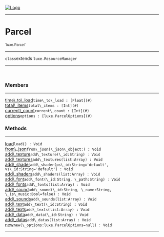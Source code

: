 
[![Logo](../../images/logo.png)](../../api/index.html)

---



<h1>Parcel</h1>
<small>`luxe.Parcel`</small>



---

`class`extends <code><span>luxe.ResourceManager</span></code>

---

&nbsp;
&nbsp;



<h3>Members</h3> <hr/><span class="member apipage">
                <a name="time_to_load"><a class="lift" href="#time_to_load">time\_to\_load</a></a><code class="signature apipage">time\_to\_load : [Float](#)</code><br/></span>
            <span class="small_desc_flat"></span><span class="member apipage">
                <a name="total_items"><a class="lift" href="#total_items">total\_items</a></a><code class="signature apipage">total\_items : [Int](#)</code><br/></span>
            <span class="small_desc_flat"></span><span class="member apipage">
                <a name="current_count"><a class="lift" href="#current_count">current\_count</a></a><code class="signature apipage">current\_count : [Int](#)</code><br/></span>
            <span class="small_desc_flat"></span><span class="member apipage">
                <a name="options"><a class="lift" href="#options">options</a></a><code class="signature apipage">options : [luxe.ParcelOptions](#)</code><br/></span>
            <span class="small_desc_flat"></span>





<h3>Methods</h3> <hr/><span class="method apipage">
            <a name="load"><a class="lift" href="#load">load</a></a><code class="signature apipage">load() : Void</code><br/><span class="small_desc_flat"></span>
        </span>
    <span class="method apipage">
            <a name="from_json"><a class="lift" href="#from_json">from\_json</a></a><code class="signature apipage">from\_json(\_json\_object:<span></span>) : Void</code><br/><span class="small_desc_flat"></span>
        </span>
    <span class="method apipage">
            <a name="add_texture"><a class="lift" href="#add_texture">add\_texture</a></a><code class="signature apipage">add\_texture(\_id:String<span></span>) : Void</code><br/><span class="small_desc_flat"></span>
        </span>
    <span class="method apipage">
            <a name="add_textures"><a class="lift" href="#add_textures">add\_textures</a></a><code class="signature apipage">add\_textures(list:Array<span></span>) : Void</code><br/><span class="small_desc_flat"></span>
        </span>
    <span class="method apipage">
            <a name="add_shader"><a class="lift" href="#add_shader">add\_shader</a></a><code class="signature apipage">add\_shader(ps\_id:String<span>=&#x27;default&#x27;</span>, vs\_id:String<span>=&#x27;default&#x27;</span>) : Void</code><br/><span class="small_desc_flat"></span>
        </span>
    <span class="method apipage">
            <a name="add_shaders"><a class="lift" href="#add_shaders">add\_shaders</a></a><code class="signature apipage">add\_shaders(list:Array<span></span>) : Void</code><br/><span class="small_desc_flat"></span>
        </span>
    <span class="method apipage">
            <a name="add_font"><a class="lift" href="#add_font">add\_font</a></a><code class="signature apipage">add\_font(\_id:String<span></span>, \_path:String<span></span>) : Void</code><br/><span class="small_desc_flat"></span>
        </span>
    <span class="method apipage">
            <a name="add_fonts"><a class="lift" href="#add_fonts">add\_fonts</a></a><code class="signature apipage">add\_fonts(list:Array<span></span>) : Void</code><br/><span class="small_desc_flat"></span>
        </span>
    <span class="method apipage">
            <a name="add_sound"><a class="lift" href="#add_sound">add\_sound</a></a><code class="signature apipage">add\_sound(\_id:String<span></span>, \_name:String<span></span>, \_is\_music:Bool<span>=false</span>) : Void</code><br/><span class="small_desc_flat"></span>
        </span>
    <span class="method apipage">
            <a name="add_sounds"><a class="lift" href="#add_sounds">add\_sounds</a></a><code class="signature apipage">add\_sounds(list:Array<span></span>) : Void</code><br/><span class="small_desc_flat"></span>
        </span>
    <span class="method apipage">
            <a name="add_text"><a class="lift" href="#add_text">add\_text</a></a><code class="signature apipage">add\_text(\_id:String<span></span>) : Void</code><br/><span class="small_desc_flat"></span>
        </span>
    <span class="method apipage">
            <a name="add_texts"><a class="lift" href="#add_texts">add\_texts</a></a><code class="signature apipage">add\_texts(list:Array<span></span>) : Void</code><br/><span class="small_desc_flat"></span>
        </span>
    <span class="method apipage">
            <a name="add_data"><a class="lift" href="#add_data">add\_data</a></a><code class="signature apipage">add\_data(\_id:String<span></span>) : Void</code><br/><span class="small_desc_flat"></span>
        </span>
    <span class="method apipage">
            <a name="add_datas"><a class="lift" href="#add_datas">add\_datas</a></a><code class="signature apipage">add\_datas(list:Array<span></span>) : Void</code><br/><span class="small_desc_flat"></span>
        </span>
    <span class="method apipage">
            <a name="new"><a class="lift" href="#new">new</a></a><code class="signature apipage">new(\_options:luxe.ParcelOptions<span>=null</span>) : Void</code><br/><span class="small_desc_flat"></span>
        </span>
    





---

&nbsp;
&nbsp;
&nbsp;
&nbsp;